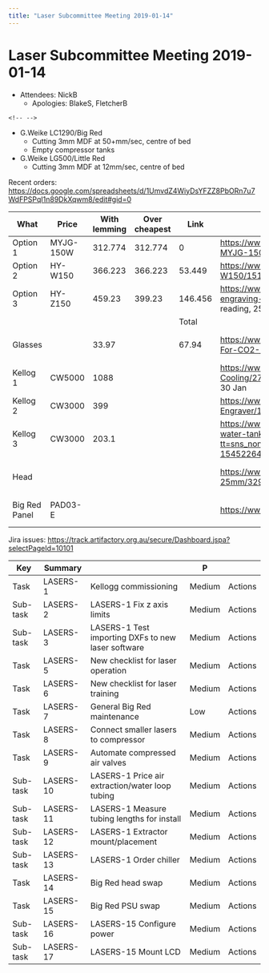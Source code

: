 ```yaml
---
title: "Laser Subcommittee Meeting 2019-01-14"
---
```

# Laser Subcommittee Meeting 2019-01-14

-   Attendees: NickB
    -   Apologies: BlakeS, FletcherB

```{=html}
<!-- -->
```
-   G.Weike LC1290/Big Red
    -   Cutting 3mm MDF at 50+mm/sec, centre of bed
    -   Empty compressor tanks
-   G.Weike LG500/Little Red
    -   Cutting 3mm MDF at 12mm/sec, centre of bed

Recent orders: <https://docs.google.com/spreadsheets/d/1UmvdZ4WiyDsYFZZ8PbORn7u7WdFPSPqI1n89DkXqwm8/edit#gid=0>

| What          | Price     | With lemming | Over cheapest | Link    | Notes                                                                                                                                                                                                                                                                                                                                                                          | Status    | Paid        | Address               | ETA                   |
|---------------|-----------|--------------|---------------|---------|--------------------------------------------------------------------------------------------------------------------------------------------------------------------------------------------------------------------------------------------------------------------------------------------------------------------------------------------------------------------------------|-----------|-------------|-----------------------|-----------------------|
| Option 1      | MYJG-150W | 312.774      | 312.774       | 0       | <https://www.aliexpress.com/store/product/150W-CO2-Laser-Power-Supply-for-CO2-Laser-Engraving-Cutting-Machine-MYJG-150-LED/1513187_32722362131.html%7CSame> model number as existing (but may not be the exact same unit)                                                                                                                                                      |           |             |                       |                       |
| Option 2      | HY-W150   | 366.223      | 366.223       | 53.449  | <https://www.aliexpress.com/store/product/Co2-Laser-Power-Supply-180W-HY-W150/1513187_32582736376.html%7CSupports> 250V directly                                                                                                                                                                                                                                               |           |             |                       |                       |
| Option 3      | HY-Z150   | 459.23       | 399.23        | 146.456 | <https://www.aliexpress.com/store/product/EFR-Laser-Power-Box-150W-Laser-Power-Supply-use-for-co2-laser-tube-for-engraving-cutting/1513187_32606538041.html?spm=2114.12010612.8148356.1.248b44e98Yjru6%7CSupports> direct current reading, 250V                                                                                                                                | Purchased | AU\$ 459.23 | Fletcher's house      | 10 Jan to 16 Jan      |
|               |           |              |               | Total   |                                                                                                                                                                                                                                                                                                                                                                                |           |             |                       |                       |
| Glasses       |           | 33.97        |               | 67.94   | <https://www.aliexpress.com/store/product/Cloudray-10600nm-Laser-Safety-Goggles-Style-A-Shield-Protection-OD4-CE-For-CO2-Laser-Cutting-Engraving/1513187_32825275730.html%7CThe> cool style, two sets                                                                                                                                                                          | Purchased | AUD 78.22   | Blake's parcel locker | 11 Jan to 18 Jan      |
| Kellog 1      | CW5000    | 1088         |               |         | <https://www.ebay.com.au/itm/CW-5000AG-Industrial-Water-Chiller-for-Single-80W-100W-CO2-Laser-Tube-Cooling/273406553061?epid=1473803928&hash=item3fa84cebe5:g:srYAAOSwkCZbcoku:rk:2:pf:0%7CFri>. 28 Dec. and Wed. 30 Jan                                                                                                                                                       |           |             |                       |                       |
| Kellog 2      | CW3000    | 399          |               |         | <https://www.ebay.com.au/itm/CW-3000-Industrial-Water-Chiller-for-CO2-Glass-Laser-tube-Laser-Cutter-Engraver/132743844531?hash=item1ee82652b3:g:i0wAAOSwi8tbcoqN:rk:14:pf:0%7CMon>. 14 Jan. and Tue. 19 Feb                                                                                                                                                                    |           |             |                       |                       |
| Kellog 3      | CW3000    | 203.1        |               |         | <https://www.aliexpress.com/item/Laser-engraving-machine-chiller-CW3000-chiller-engraving-machine-spindle-cooling-water-tank-pump-laser-cutting-machine/32948376792.html?tt=sns_none&aff_platform=default&cpt=1545226479760&sk=chVQpdCV&aff_trace_key=8eed5afb334b4b6fadaaa10141b5e630-1545226479760-00806-chVQpdCV&terminal_id=b87a5724df15477cb48517f2ec8efd8a%7C23-45> days | Purchased | AU \$227.91 | Blake's parcel locker | 23 Jan to 14 Feb      |
| Head          |           |              |               |         | <https://www.aliexpress.com/item/E-Series-CO2-Laser-Head-Focusing-Lens-D20mm-FL50-8-63-5-101-6-Mirror-25mm/32948855114.html?spm=a2g0s.9042311.0.0.58584c4drfRqJJ>                                                                                                                                                                                                              |           | Shipped     | AU\$ 70.44            | Blake's parcel locker |
| Big Red Panel | PAD03-E   |              |               |         | <https://www.ebay.com/itm/291953450952%7CThe> buttons and screen. Donation                                                                                                                                                                                                                                                                                                     | Shipped   | USD \$67.10 | Blake's parcel locker | 1 Jan to 29 Jan       |

Jira issues: <https://track.artifactory.org.au/secure/Dashboard.jspa?selectPageId=10101>

| Key      | Summary   |                                                    | P      |         |
|----------|-----------|----------------------------------------------------|--------|---------|
| Task     | LASERS-1  | Kellogg commissioning                              | Medium | Actions |
| Sub-task | LASERS-2  | LASERS-1 Fix z axis limits                         | Medium | Actions |
| Sub-task | LASERS-3  | LASERS-1 Test importing DXFs to new laser software | Medium | Actions |
| Task     | LASERS-5  | New checklist for laser operation                  | Medium | Actions |
| Task     | LASERS-6  | New checklist for laser training                   | Medium | Actions |
| Task     | LASERS-7  | General Big Red maintenance                        | Low    | Actions |
| Task     | LASERS-8  | Connect smaller lasers to compressor               | Medium | Actions |
| Task     | LASERS-9  | Automate compressed air valves                     | Medium | Actions |
| Sub-task | LASERS-10 | LASERS-1 Price air extraction/water loop tubing    | Medium | Actions |
| Sub-task | LASERS-11 | LASERS-1 Measure tubing lengths for install        | Medium | Actions |
| Sub-task | LASERS-12 | LASERS-1 Extractor mount/placement                 | Medium | Actions |
| Sub-task | LASERS-13 | LASERS-1 Order chiller                             | Medium | Actions |
| Task     | LASERS-14 | Big Red head swap                                  | Medium | Actions |
| Task     | LASERS-15 | Big Red PSU swap                                   | Medium | Actions |
| Sub-task | LASERS-16 | LASERS-15 Configure power                          | Medium | Actions |
| Sub-task | LASERS-17 | LASERS-15 Mount LCD                                | Medium | Actions |
